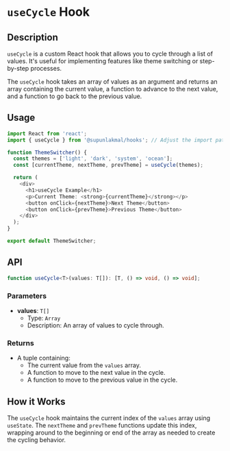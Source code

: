 # `useCycle` Hook

## Description

`useCycle` is a custom React hook that allows you to cycle through a list of values. It's useful for implementing features like theme switching or step-by-step processes.

The `useCycle` hook takes an array of values as an argument and returns an array containing the current value, a function to advance to the next value, and a function to go back to the previous value.

## Usage

```typescript
import React from 'react';
import { useCycle } from '@supunlakmal/hooks'; // Adjust the import path

function ThemeSwitcher() {
  const themes = ['light', 'dark', 'system', 'ocean'];
  const [currentTheme, nextTheme, prevTheme] = useCycle(themes);

  return (
    <div>
      <h1>useCycle Example</h1>
      <p>Current Theme: <strong>{currentTheme}</strong></p>
      <button onClick={nextTheme}>Next Theme</button>
      <button onClick={prevTheme}>Previous Theme</button>
    </div>
  );
}

export default ThemeSwitcher;
```

## API

```typescript
function useCycle<T>(values: T[]): [T, () => void, () => void];
```

### Parameters

- **values**: `T[]`
  - Type: `Array`
  - Description: An array of values to cycle through.

### Returns

- A tuple containing:
  - The current value from the `values` array.
  - A function to move to the next value in the cycle.
  - A function to move to the previous value in the cycle.

## How it Works

The `useCycle` hook maintains the current index of the `values` array using `useState`. The `nextTheme` and `prevTheme` functions update this index, wrapping around to the beginning or end of the array as needed to create the cycling behavior.
